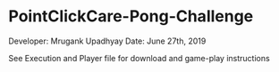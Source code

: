 # PointClickCare-Pong-Challenge

Developer: Mrugank Upadhyay
Date: June 27th, 2019

See Execution and Player file for download and game-play instructions
